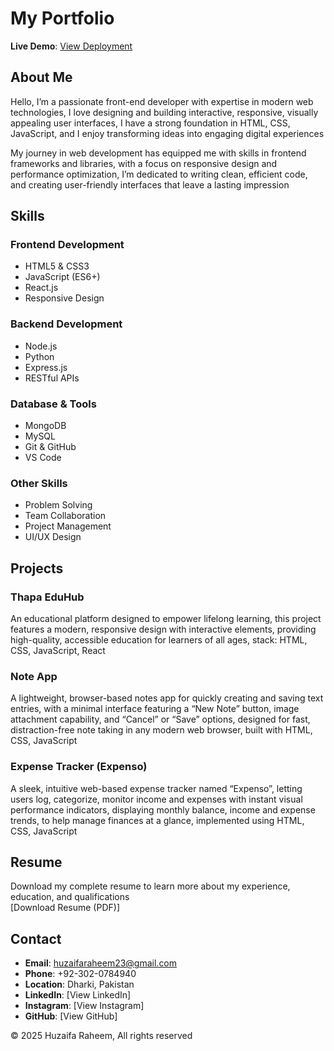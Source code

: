# My Portfolio

**Live Demo**: [View Deployment](https://frabjous-crisp-963679.netlify.app/)

## About Me

Hello, I’m a passionate front-end developer with expertise in modern web technologies, I love designing and building interactive, responsive, visually appealing user interfaces, I have a strong foundation in HTML, CSS, JavaScript, and I enjoy transforming ideas into engaging digital experiences

My journey in web development has equipped me with skills in frontend frameworks and libraries, with a focus on responsive design and performance optimization, I’m dedicated to writing clean, efficient code, and creating user-friendly interfaces that leave a lasting impression

## Skills

### Frontend Development

- HTML5 & CSS3
- JavaScript (ES6+)
- React.js
- Responsive Design

### Backend Development

- Node.js
- Python
- Express.js
- RESTful APIs

### Database & Tools

- MongoDB
- MySQL
- Git & GitHub
- VS Code

### Other Skills

- Problem Solving
- Team Collaboration
- Project Management
- UI/UX Design

## Projects

### Thapa EduHub

An educational platform designed to empower lifelong learning, this project features a modern, responsive design with interactive elements, providing high-quality, accessible education for learners of all ages, stack: HTML, CSS, JavaScript, React

### Note App

A lightweight, browser-based notes app for quickly creating and saving text entries, with a minimal interface featuring a “New Note” button, image attachment capability, and “Cancel” or “Save” options, designed for fast, distraction-free note taking in any modern web browser, built with HTML, CSS, JavaScript

### Expense Tracker (Expenso)

A sleek, intuitive web-based expense tracker named “Expenso”, letting users log, categorize, monitor income and expenses with instant visual performance indicators, displaying monthly balance, income and expense trends, to help manage finances at a glance, implemented using HTML, CSS, JavaScript

## Resume

Download my complete resume to learn more about my experience, education, and qualifications  
[Download Resume (PDF)]

## Contact

- **Email**: huzaifaraheem23@gmail.com
- **Phone**: +92-302-0784940
- **Location**: Dharki, Pakistan
- **LinkedIn**: [View LinkedIn]
- **Instagram**: [View Instagram]
- **GitHub**: [View GitHub]

© 2025 Huzaifa Raheem, All rights reserved
